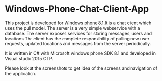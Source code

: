 # Windows-Phone-Chat-Client-App
This project is developed for Windows phone 8.1.It is a chat client which uses the pull model. The server is a very simple webservice with a database. The server exposes services for storing messages, users and locations.The client has the complete responsibility of pulling new user requests, updated locations and messages from the server periodically.

It is written in C# with Microsoft windows phone SDK 8.1 and developed in Visual studio 2015 CTP.

Please look at the screenshots to get idea of the screens and navigation of the application.
